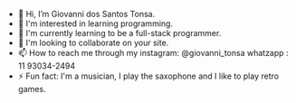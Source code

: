 - 👋 Hi, I’m Giovanni dos Santos Tonsa.
- 👀 I'm interested in learning programming.
- 🌱 I'm currently learning to be a full-stack programmer.
- 💞️ I'm looking to collaborate on your site.
- 📫 How to reach me through my
 instagram: @giovanni_tonsa
 whatzapp : 11 93034-2494
- ⚡ Fun fact: I'm a musician, I play the saxophone and I like to play retro games.


<!---
Giovannitonsa24/Giovannitonsa24 is a ✨ special ✨ repository because its `README.md` (this file) appears on your GitHub profile.
You can click the Preview link to take a look at your changes.
--->
